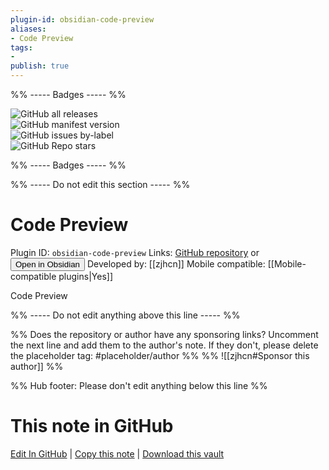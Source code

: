 ```yaml
---
plugin-id: obsidian-code-preview
aliases:
- Code Preview
tags: 
- 
publish: true
---
```


%% ----- Badges ----- %%

![GitHub all releases](https://img.shields.io/github/downloads/zjhcn/obsidian-code-preview/total?color=573E7A&logo=github&style=for-the-badge)   
![GitHub manifest version](https://img.shields.io/github/manifest-json/v/zjhcn/obsidian-code-preview?color=573E7A&logo=github&style=for-the-badge)   
![GitHub issues by-label](https://img.shields.io/github/issues/zjhcn/obsidian-code-preview/help%20wanted?color=573E7A&logo=github&style=for-the-badge)   
![GitHub Repo stars](https://img.shields.io/github/stars/zjhcn/obsidian-code-preview?color=573E7A&logo=github&style=for-the-badge)

%% ----- Badges ----- %%

%% ----- Do not edit this section ----- %%

# Code Preview

Plugin ID: `obsidian-code-preview`
Links: [GitHub repository](https://github.com/zjhcn/obsidian-code-preview) or [<button id=HH>Open in Obsidian</button>](obsidian://show-plugin?id=obsidian-code-preview)
Developed by: [[zjhcn]]
Mobile compatible: [[Mobile-compatible plugins|Yes]]

Code Preview

%% ----- Do not edit anything above this line ----- %% 

%% Does the repository or author have any sponsoring links? Uncomment the next line and add them to the author's note. If they don't, please delete the placeholder tag: #placeholder/author %%
%% ![[zjhcn#Sponsor this author]] %%

%% Hub footer: Please don't edit anything below this line %%

# This note in GitHub

<span class="git-footer">[Edit In GitHub](https://github.dev/obsidian-community/obsidian-hub/blob/main/02%20-%20Community%20Expansions/02.05%20All%20Community%20Expansions/Plugins/obsidian-code-preview.md "git-hub-edit-note") | [Copy this note](https://raw.githubusercontent.com/obsidian-community/obsidian-hub/main/02%20-%20Community%20Expansions/02.05%20All%20Community%20Expansions/Plugins/obsidian-code-preview.md "git-hub-copy-note") | [Download this vault](https://github.com/obsidian-community/obsidian-hub/archive/refs/heads/main.zip "git-hub-download-vault") </span>
